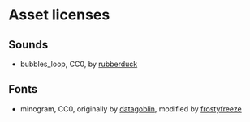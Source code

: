 # Asset licenses

## Sounds

* bubbles_loop, CC0, by [rubberduck](https://opengameart.org/content/40-cc0-water-splash-slime-sfx)

## Fonts

* minogram, CC0, originally by [datagoblin](https://datagoblin.itch.io/monogram), modified by [frostyfreeze](https://frostyfreeze.itch.io/pixel-bitmap-fonts-png-xml)
